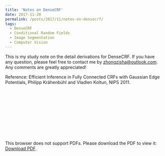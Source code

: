 ```yaml
---
title: 'Notes on DenseCRF'
date: 2017-11-20
permalink: /posts/2017/11/notes-on-densecrf/
tags:
  - DenseCRF
  - Conditional Random Fields
  - Image Segmentation
  - Computer Vision
---
```



This is my study note on the detail derivations for DenseCRF. 
If you have any question, please feel free to contact me by [zhongzisha@outlook.com](mailto:zhongzisha@outlook.com). 
Any comments are greatly appreciated!

Reference: Efficient Inference in Fully Connected CRFs with Gaussian Edge Potentials, Philipp Krähenbühl and Vladlen Koltun, NIPS 2011.

<object data="https://zhongzisha.github.io/files/densecrf.pdf" type="application/pdf" width="750px" height="750px">
    <embed src="https://zhongzisha.github.io/files/densecrf.pdf" type="application/pdf">
        <p>This browser does not support PDFs. Please download the PDF to view it: <a href="https://zhongzisha.github.io/files/densecrf.pdf">Download PDF</a>.</p>
    </embed>
</object>


